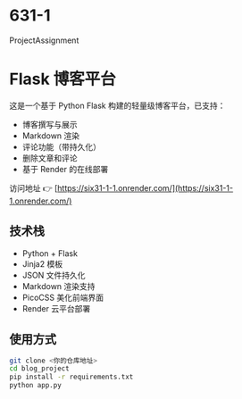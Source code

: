 # 631-1
ProjectAssignment
# Flask 博客平台

这是一个基于 Python Flask 构建的轻量级博客平台，已支持：

- 博客撰写与展示
- Markdown 渲染
- 评论功能（带持久化）
- 删除文章和评论
- 基于 Render 的在线部署

访问地址 👉 [https://six31-1-1.onrender.com/](https://six31-1-1.onrender.com/)

## 技术栈

- Python + Flask
- Jinja2 模板
- JSON 文件持久化
- Markdown 渲染支持
- PicoCSS 美化前端界面
- Render 云平台部署

## 使用方式

```bash
git clone <你的仓库地址>
cd blog_project
pip install -r requirements.txt
python app.py
